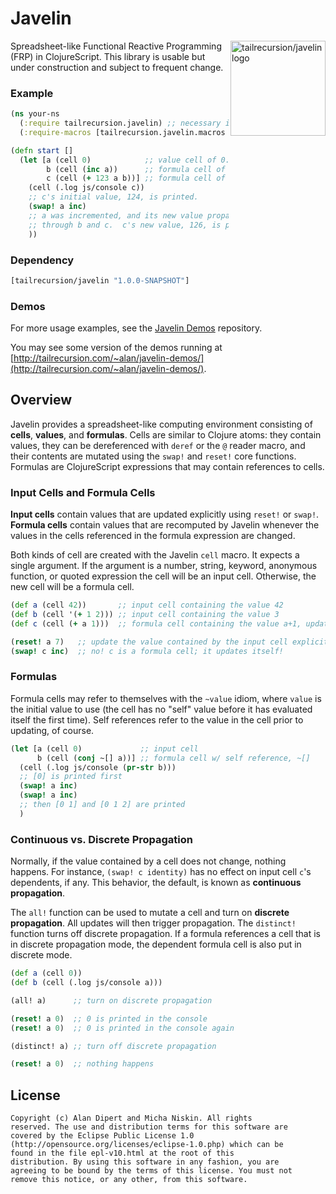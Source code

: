 # Javelin

<img src="https://raw.github.com/alandipert/javelin/master/img/javelin.png?login=micha&token=b172f1b97acb55c16867dc106e30c646"
alt="tailrecursion/javelin logo" title="tailrecursion/javelin logo"
align="right" width="152"/>

Spreadsheet-like Functional Reactive Programming (FRP) in
ClojureScript.  This library is usable but under construction and
subject to frequent change.

### Example

```clojure
(ns your-ns
  (:require tailrecursion.javelin) ;; necessary if compiling in advanced mode
  (:require-macros [tailrecursion.javelin.macros :refer [cell]]))

(defn start []
  (let [a (cell 0)            ;; value cell of 0.
        b (cell (inc a))      ;; formula cell of a+1.
        c (cell (+ 123 a b))] ;; formula cell of a+b+123.
    (cell (.log js/console c))
    ;; c's initial value, 124, is printed.
    (swap! a inc)
    ;; a was incremented, and its new value propagated (consistently)
    ;; through b and c.  c's new value, 126, is printed to the console.
    ))
```

### Dependency

```clojure
[tailrecursion/javelin "1.0.0-SNAPSHOT"]
```

### Demos

For more usage examples, see the [Javelin
Demos](https://github.com/tailrecursion/javelin-demos) repository.

You may see some version of the demos running at
[http://tailrecursion.com/~alan/javelin-demos/](http://tailrecursion.com/~alan/javelin-demos/).

## Overview

Javelin provides a spreadsheet-like computing environment consisting
of **cells**, **values**, and **formulas**. Cells are similar to
Clojure atoms: they contain values, they can be dereferenced with
`deref` or the `@` reader macro, and their contents are mutated using
the `swap!` and `reset!` core functions. Formulas are ClojureScript
expressions that may contain references to cells.

### Input Cells and Formula Cells

**Input cells** contain values that are updated explicitly using
`reset!` or `swap!`. **Formula cells** contain values that are
recomputed by Javelin whenever the values in the cells referenced in
the formula expression are changed.

Both kinds of cell are created with the Javelin `cell` macro. It
expects a single argument. If the argument is a number, string,
keyword, anonymous function, or quoted expression the cell will be an
input cell. Otherwise, the new cell will be a formula cell.

```clojure
(def a (cell 42))       ;; input cell containing the value 42
(def b (cell '(+ 1 2))) ;; input cell containing the value 3
(def c (cell (+ a 1)))  ;; formula cell containing the value a+1, updated when a changes

(reset! a 7)   ;; update the value contained by the input cell explicitly
(swap! c inc)  ;; no! c is a formula cell; it updates itself!
```

### Formulas

Formula cells may refer to themselves with the `~value` idiom, where
`value` is the initial value to use (the cell has no "self" value
before it has evaluated itself the first time). Self references refer
to the value in the cell prior to updating, of course.

```clojure
(let [a (cell 0)             ;; input cell
      b (cell (conj ~[] a))] ;; formula cell w/ self reference, ~[]
  (cell (.log js/console (pr-str b)))
  ;; [0] is printed first
  (swap! a inc)
  (swap! a inc)
  ;; then [0 1] and [0 1 2] are printed
  )
```

### Continuous vs. Discrete Propagation

Normally, if the value contained by a cell does not change, nothing
happens. For instance, `(swap! c identity)` has no effect on input
cell `c`'s dependents, if any. This behavior, the default, is known as
**continuous propagation**.

The `all!` function can be used to mutate a cell and turn on
**discrete propagation**. All updates will then trigger
propagation. The `distinct!` function turns off discrete
propagation. If a formula references a cell that is in discrete
propagation mode, the dependent formula cell is also put in discrete
mode.

```clojure
(def a (cell 0))
(def b (cell (.log js/console a)))

(all! a)      ;; turn on discrete propagation

(reset! a 0)  ;; 0 is printed in the console
(reset! a 0)  ;; 0 is printed in the console again

(distinct! a) ;; turn off discrete propagation

(reset! a 0)  ;; nothing happens
```

## License

    Copyright (c) Alan Dipert and Micha Niskin. All rights
    reserved. The use and distribution terms for this software are
    covered by the Eclipse Public License 1.0
    (http://opensource.org/licenses/eclipse-1.0.php) which can be
    found in the file epl-v10.html at the root of this
    distribution. By using this software in any fashion, you are
    agreeing to be bound by the terms of this license. You must not
    remove this notice, or any other, from this software.

